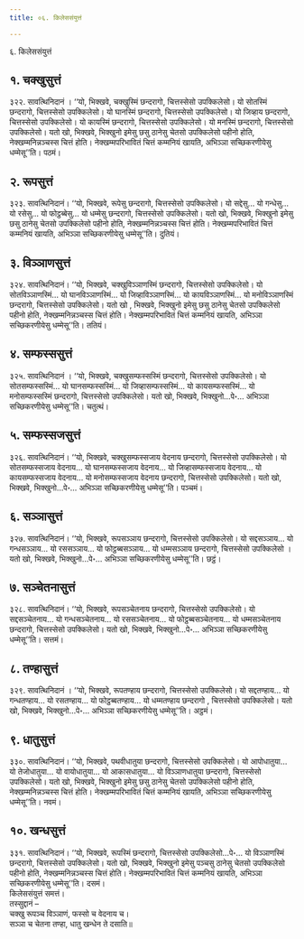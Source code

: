 ```yaml
---
title: ०६. किलेससंयुत्तं

---
```

६. किलेससंयुत्तं  


## १. चक्खुसुत्तं

३२२. सावत्थिनिदानं । ‘‘यो, भिक्खवे, चक्खुस्मिं छन्दरागो, चित्तस्सेसो उपक्किलेसो। यो सोतस्मिं छन्दरागो, चित्तस्सेसो उपक्किलेसो। यो घानस्मिं छन्दरागो, चित्तस्सेसो उपक्किलेसो। यो जिव्हाय छन्दरागो, चित्तस्सेसो उपक्किलेसो। यो कायस्मिं छन्दरागो, चित्तस्सेसो उपक्किलेसो। यो मनस्मिं छन्दरागो, चित्तस्सेसो उपक्किलेसो। यतो खो, भिक्खवे, भिक्खुनो इमेसु छसु ठानेसु चेतसो उपक्किलेसो पहीनो होति, नेक्खम्मनिन्नञ्चस्स चित्तं होति। नेक्खम्मपरिभावितं चित्तं कम्मनियं खायति, अभिञ्ञा सच्छिकरणीयेसु धम्मेसू’’ति। पठमं।  


## २. रूपसुत्तं

३२३. सावत्थिनिदानं। ‘‘यो, भिक्खवे, रूपेसु छन्दरागो, चित्तस्सेसो उपक्किलेसो। यो सद्देसु… यो गन्धेसु… यो रसेसु… यो फोट्ठब्बेसु… यो धम्मेसु छन्दरागो, चित्तस्सेसो उपक्किलेसो। यतो खो, भिक्खवे, भिक्खुनो इमेसु छसु ठानेसु चेतसो उपक्किलेसो पहीनो होति, नेक्खम्मनिन्नञ्चस्स चित्तं होति। नेक्खम्मपरिभावितं चित्तं कम्मनियं खायति, अभिञ्ञा सच्छिकरणीयेसु धम्मेसू’’ति। दुतियं।  


## ३. विञ्ञाणसुत्तं

३२४. सावत्थिनिदानं। ‘‘यो, भिक्खवे, चक्खुविञ्ञाणस्मिं छन्दरागो, चित्तस्सेसो उपक्किलेसो। यो सोतविञ्ञाणस्मिं… यो घानविञ्ञाणस्मिं… यो जिव्हाविञ्ञाणस्मिं… यो कायविञ्ञाणस्मिं… यो मनोविञ्ञाणस्मिं छन्दरागो, चित्तस्सेसो उपक्किलेसो। यतो खो , भिक्खवे, भिक्खुनो इमेसु छसु ठानेसु चेतसो उपक्किलेसो पहीनो होति, नेक्खम्मनिन्नञ्चस्स चित्तं होति। नेक्खम्मपरिभावितं चित्तं कम्मनियं खायति, अभिञ्ञा सच्छिकरणीयेसु धम्मेसू’’ति। ततियं।  


## ४. सम्फस्ससुत्तं

३२५. सावत्थिनिदानं । ‘‘यो, भिक्खवे, चक्खुसम्फस्सस्मिं छन्दरागो, चित्तस्सेसो उपक्किलेसो। यो सोतसम्फस्सस्मिं… यो घानसम्फस्सस्मिं… यो जिव्हासम्फस्सस्मिं… यो कायसम्फस्सस्मिं… यो मनोसम्फस्सस्मिं छन्दरागो, चित्तस्सेसो उपक्किलेसो। यतो खो, भिक्खवे, भिक्खुनो…पे॰… अभिञ्ञा सच्छिकरणीयेसु धम्मेसू’’ति। चतुत्थं।  


## ५. सम्फस्सजसुत्तं

३२६. सावत्थिनिदानं। ‘‘यो, भिक्खवे, चक्खुसम्फस्सजाय वेदनाय छन्दरागो, चित्तस्सेसो उपक्किलेसो। यो सोतसम्फस्सजाय वेदनाय… यो घानसम्फस्सजाय वेदनाय… यो जिव्हासम्फस्सजाय वेदनाय… यो कायसम्फस्सजाय वेदनाय… यो मनोसम्फस्सजाय वेदनाय छन्दरागो, चित्तस्सेसो उपक्किलेसो। यतो खो, भिक्खवे, भिक्खुनो…पे॰… अभिञ्ञा सच्छिकरणीयेसु धम्मेसू’’ति। पञ्चमं।  


## ६. सञ्ञासुत्तं

३२७. सावत्थिनिदानं। ‘‘यो, भिक्खवे, रूपसञ्ञाय छन्दरागो, चित्तस्सेसो उपक्किलेसो। यो सद्दसञ्ञाय… यो गन्धसञ्ञाय… यो रससञ्ञाय… यो फोट्ठब्बसञ्ञाय… यो धम्मसञ्ञाय छन्दरागो, चित्तस्सेसो उपक्किलेसो । यतो खो, भिक्खवे, भिक्खुनो…पे॰… अभिञ्ञा सच्छिकरणीयेसु धम्मेसू’’ति। छट्ठं।  


## ७. सञ्चेतनासुत्तं

३२८. सावत्थिनिदानं। ‘‘यो, भिक्खवे, रूपसञ्चेतनाय छन्दरागो, चित्तस्सेसो उपक्किलेसो। यो सद्दसञ्चेतनाय… यो गन्धसञ्चेतनाय… यो रससञ्चेतनाय… यो फोट्ठब्बसञ्चेतनाय… यो धम्मसञ्चेतनाय छन्दरागो, चित्तस्सेसो उपक्किलेसो। यतो खो, भिक्खवे, भिक्खुनो…पे॰… अभिञ्ञा सच्छिकरणीयेसु धम्मेसू’’ति। सत्तमं।  


## ८. तण्हासुत्तं

३२९. सावत्थिनिदानं । ‘‘यो, भिक्खवे, रूपतण्हाय छन्दरागो, चित्तस्सेसो उपक्किलेसो। यो सद्दतण्हाय… यो गन्धतण्हाय… यो रसतण्हाय… यो फोट्ठब्बतण्हाय… यो धम्मतण्हाय छन्दरागो , चित्तस्सेसो उपक्किलेसो। यतो खो, भिक्खवे, भिक्खुनो…पे॰… अभिञ्ञा सच्छिकरणीयेसु धम्मेसू’’ति। अट्ठमं।  


## ९. धातुसुत्तं

३३०. सावत्थिनिदानं। ‘‘यो, भिक्खवे, पथवीधातुया छन्दरागो, चित्तस्सेसो उपक्किलेसो। यो आपोधातुया… यो तेजोधातुया… यो वायोधातुया… यो आकासधातुया… यो विञ्ञाणधातुया छन्दरागो, चित्तस्सेसो उपक्किलेसो। यतो खो, भिक्खवे, भिक्खुनो इमेसु छसु ठानेसु चेतसो उपक्किलेसो पहीनो होति, नेक्खम्मनिन्नञ्चस्स चित्तं होति। नेक्खम्मपरिभावितं चित्तं कम्मनियं खायति, अभिञ्ञा सच्छिकरणीयेसु धम्मेसू’’ति। नवमं।  


## १०. खन्धसुत्तं

३३१. सावत्थिनिदानं। ‘‘यो, भिक्खवे, रूपस्मिं छन्दरागो, चित्तस्सेसो उपक्किलेसो…पे॰… यो विञ्ञाणस्मिं छन्दरागो, चित्तस्सेसो उपक्किलेसो। यतो खो, भिक्खवे, भिक्खुनो इमेसु पञ्चसु ठानेसु चेतसो उपक्किलेसो पहीनो होति, नेक्खम्मनिन्नञ्चस्स चित्तं होति। नेक्खम्मपरिभावितं चित्तं कम्मनियं खायति, अभिञ्ञा सच्छिकरणीयेसु धम्मेसू’’ति। दसमं।  
किलेससंयुत्तं समत्तं।  
तस्सुद्दानं –  
चक्खु रूपञ्च विञ्ञाणं, फस्सो च वेदनाय च।  
सञ्ञा च चेतना तण्हा, धातु खन्धेन ते दसाति॥  